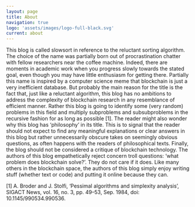 ```yaml
---
layout: page
title: About
navigation: true
logo: 'assets/images/logo-full-black.svg'
current: about
---
```


This blog is called slowsort in reference to the reluctant sorting algorithm. The choice of the name was partially born out of procrastination chatter with fellow researchers near the coffee machine. Indeed, there are moments in academic work when you progress slowly towards the stated goal, even though you may have little enthusiasm for getting there. Partially this name is inspired by a computer science meme that blockchain is just a very inefficient database. But probably the main reason for the title is the fact that, just like a reluctant algorithm, this blog has no ambitions to address the complexity of blockchain research in any resemblance of efficient manner. Rather this blog is going to identify some (very random) problems in this field and multiply subproblems and subsubproblems in the recursive fashion for as long as possible [1]. The reader might also wonder why this blog has ‘philosophy’ in its title. This is to signal that the reader should not expect to find any meaningful explanations or clear answers in this blog but rather unnecessarily obscure takes on seemingly obvious questions, as often happens with the readers of philosophical texts. Finally, the blog should not be considered a critique of blockchain technology. The authors of this blog empathetically reject concern troll questions: ‘what problem does blockchain solve?’. They do not care if it does. Like many others in the blockchain space, the authors of this blog simply enjoy writing stuff (whether text or code) and putting it online because they can. 

[1] A. Broder and J. Stolfi, ‘Pessimal algorithms and simplexity analysis’, SIGACT News, vol. 16, no. 3, pp. 49–53, Sep. 1984, doi: 10.1145/990534.990536.
